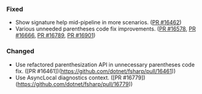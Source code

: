 ### Fixed

* Show signature help mid-pipeline in more scenarios. ([PR #16462](https://github.com/dotnet/fsharp/pull/16462))
* Various unneeded parentheses code fix improvements. ([PR #16578](https://github.com/dotnet/fsharp/pull/16578), [PR #16666](https://github.com/dotnet/fsharp/pull/16666), [PR #16789](https://github.com/dotnet/fsharp/pull/16789), [PR #16901](https://github.com/dotnet/fsharp/pull/16901))

### Changed

* Use refactored parenthesization API in unnecessary parentheses code fix. ([PR #16461])(https://github.com/dotnet/fsharp/pull/16461))
* Use AsyncLocal diagnostics context. ([PR #16779])(https://github.com/dotnet/fsharp/pull/16779))
